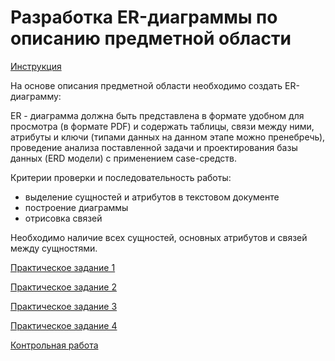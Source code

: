 # Разработка ER-диаграммы по описанию предметной области

[Инструкция](ER.docx)

На основе описания предметной области необходимо создать ER-диаграмму:

ER - диаграмма должна быть представлена в формате удобном для просмотра (в формате PDF) 
и содержать таблицы, связи между ними, атрибуты и ключи (типами данных на данном этапе можно пренебречь),
проведение анализа поставленной задачи и проектирования базы данных (ERD модели) с применением case-средств.

Критерии проверки и последовательность работы: 
* выделение сущностей и атрибутов в текстовом документе
* построение диаграммы
* отрисовка связей

Необходимо наличие всех сущностей, основных атрибутов и связей между сущностями.

[Практическое задание 1](er_test1.md)

[Практическое задание 2](er_test3.md)

[Практическое задание 3](er_test2.md)

[Практическое задание 4](er_test4.md)

[Контрольная работа](er_ctrl.md)
